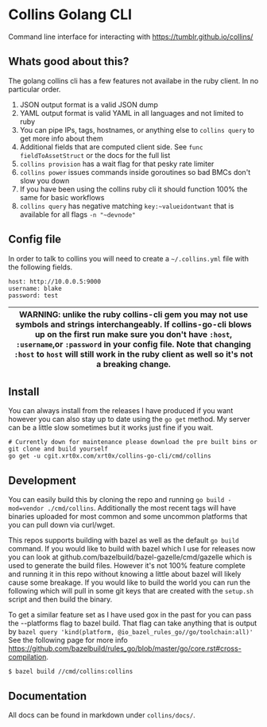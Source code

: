 Collins Golang CLI
==================

Command line interface for interacting with https://tumblr.github.io/collins/

## Whats good about this?

The golang collins cli has a few features not availabe in the ruby client. In no particular order.

1. JSON output format is a valid JSON dump
2. YAML output format is valid YAML in all languages and not limited to ruby
3. You can pipe IPs, tags, hostnames, or anything else to `collins query` to get more info about them
4. Additional fields that are computed client side. See `func fieldToAssetStruct` or the docs for the full list
5. `collins provision` has a wait flag for that pesky rate limiter
6. `collins power` issues commands inside goroutines so bad BMCs don't slow you down
7. If you have been using the collins ruby cli it should function 100% the same for basic workflows
8. `collins query` has negative matching `key:~valueidontwant` that is available for all flags `-n "~devnode"`

## Config file

In order to talk to collins you will need to create a `~/.collins.yml` file with the following fields.

```
host: http://10.0.0.5:9000
username: blake
password: test
```

| WARNING: unlike the ruby collins-cli gem you may not use symbols and strings interchangeably. If collins-go-cli blows up on the first run make sure you don't have `:host`, `:username`,or `:password` in your config file. Note that changing `:host` to `host` will still work in the ruby client as well so it's not a breaking change.|
| --- |

## Install

You can always install from the releases I have produced if you want however you can also stay up to date
using the `go get` method. My server can be a little slow sometimes but it works just fine if you wait.

```
# Currently down for maintenance please download the pre built bins or git clone and build yourself
go get -u cgit.xrt0x.com/xrt0x/collins-go-cli/cmd/collins
```

## Development

You can easily build this by cloning the repo and running `go build -mod=vendor ./cmd/collins`. Additionally
the most recent tags will have binaries uploaded for most common and some uncommon platforms
that you can pull down via curl/wget.

This repos supports building with bazel as well as the default `go build` command. If you would like to build with bazel
which I use for releases now you can look at github.com/bazelbuild/bazel-gazelle/cmd/gazelle which is used to generate the
build files. However it's not 100% feature complete and running it in this repo without knowing a little about bazel will
likely cause some breakage. If you would like to build the world you can run the following which will pull in some git
keys that are created with the `setup.sh` script and then build the binary.

To get a similar feature set as I have used gox in the past for you can pass the --platforms flag to bazel build. That
flag can take anything that is output by `bazel query 'kind(platform, @io_bazel_rules_go//go/toolchain:all)'` See the
following page for more info https://github.com/bazelbuild/rules_go/blob/master/go/core.rst#cross-compilation.

```
$ bazel build //cmd/collins:collins
```

## Documentation

All docs can be found in markdown under `collins/docs/`.
